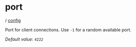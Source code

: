 # port

/ [config](reference/server-config/index.md) 

Port for client connections. Use `-1` for a
random available port.

*Default value*: `4222`

